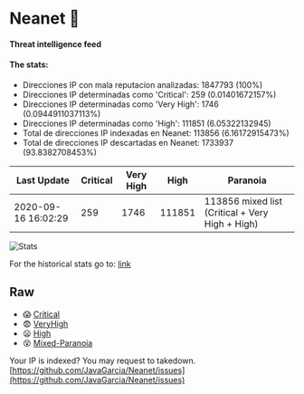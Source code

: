 # Neanet :hocho:
#### Threat intelligence feed
#### The stats:

- Direcciones IP con mala reputacion analizadas: 1847793 (100%)
- Direcciones IP determinadas como 'Critical':  259 (0.01401672157%)
- Direcciones IP determinadas como 'Very High':  1746 (0.0944911037113%)
- Direcciones IP determinadas como 'High':  111851 (6.05322132945)
- Total de direcciones IP indexadas en Neanet:  113856 (6.16172915473%)
- Total de direcciones IP descartadas en Neanet:  1733937 (93.8382708453%)

| Last Update | Critical | Very High | High | Paranoia |
| --- | --- | --- | --- | --- |
| 2020-09-16 16:02:29 | 259 | 1746 | 111851 | 113856 mixed list (Critical + Very High + High)|

![Stats](https://docs.google.com/spreadsheets/d/e/2PACX-1vSnaNMIXVabIpDJjufMlzH7poXnshF3mgd8Is1g9ytUEzVsP5my4Trn8f-xkoLLQ38xpL3HtmUexLo6/pubchart?oid=501124687&format=image)

For the historical stats go to: [link](/stats.csv)
## Raw
- :scream: [Critical](https://raw.githubusercontent.com/JavaGarcia/Neanet/master/blacklists/neanet_critical.txt)
- :fearful: [VeryHigh](https://raw.githubusercontent.com/JavaGarcia/Neanet/master/blacklists/neanet_veryHigh.txtt)
- :frowning: [High](https://raw.githubusercontent.com/JavaGarcia/Neanet/master/blacklists/neanet_high.txt)
- :dizzy_face: [Mixed-Paranoia](https://raw.githubusercontent.com/JavaGarcia/Neanet/master/blacklists/neanet_all.txt)


Your IP is indexed? You may request to takedown. [https://github.com/JavaGarcia/Neanet/issues](https://github.com/JavaGarcia/Neanet/issues)

































































































































































































































































































































































































































































































































































































































































































































































































































































